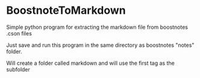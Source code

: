 # BoostnoteToMarkdown
Simple python program for extracting the markdown file from boostnotes .cson files

Just save and run this program in the same directory as boostnotes "notes" folder.

Will create a folder called markdown and will use the first tag as the subfolder
